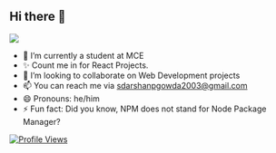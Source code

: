 ## Hi there 👋

<!--
**thedarshanpgowda/thedarshanpgowda** is a ✨ _special_ ✨ repository because its `README.md` (this file) appears on your GitHub profile.

Here are some ideas to get you started:

-->

<img src = "https://github.githubassets.com/assets/profile-first-issue-dark-b8dbb02687b2.svg" />


- 🔭 I’m currently a student at MCE
- ✨ Count me in for React Projects.
- 👯 I’m looking to collaborate on Web Development projects
- 📫 You can reach me via [sdarshanpgowda2003@gmail.com](mailto:sdarshanpgowda2003@gmail.com)
- 😄 Pronouns: he/him
- ⚡ Fun fact: Did you know, NPM does not stand for Node Package Manager?

<a href="https://visitcount.itsvg.in">
  <img src="https://visitcount.itsvg.in/api?id=thedarshanpgowda&label=Profile%20Views&color=1&icon=5&pretty=true" alt="Profile Views" />
</a>
